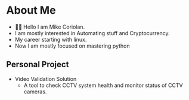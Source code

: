 # About Me
- 👋🏾 Hello I am Mike Coriolan.
- I am mostly interested in Automating stuff and Cryptocurrency.
- My career starting with linux. 
- Now I am mostly focused on mastering python

## Personal Project 
- Video Validation Solution
  - A tool to check CCTV system health and monitor status of CCTV cameras. 
